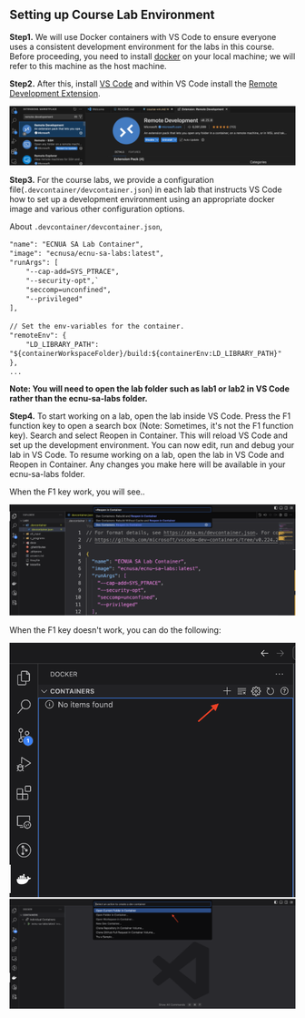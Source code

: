 ## Setting up Course Lab Environment

**Step1.** We will use Docker containers with VS Code to ensure everyone uses a consistent development environment for the labs in this course. Before proceeding, you need to install <a href="https://www.docker.com/">docker</a> on your local machine; we will refer to this machine as the host machine. 

**Step2.** After this, install <a href="https://code.visualstudio.com/Download">VS Code</a> and within VS Code install the <a href="https://code.visualstudio.com/docs/remote/remote-overview">Remote Development Extension</a>. 

![](../images/remote_development.png)

**Step3.** For the course labs, we provide a configuration file(`.devcontainer/devcontainer.json`) in each lab that instructs VS Code how to set up a development environment using an appropriate docker image and various other configuration options. 

About `.devcontainer/devcontainer.json`,
```
"name": "ECNUA SA Lab Container",
"image": "ecnusa/ecnu-sa-labs:latest",
"runArgs": [
	"--cap-add=SYS_PTRACE",
	"--security-opt",`
	"seccomp=unconfined",
	"--privileged"
],

// Set the env-variables for the container.
"remoteEnv": {
	"LD_LIBRARY_PATH": "${containerWorkspaceFolder}/build:${containerEnv:LD_LIBRARY_PATH}"
},
...
```

**Note: You will need to open the lab folder such as lab1 or lab2 in VS Code rather than the ecnu-sa-labs folder.**

**Step4.** To start working on a lab, open the lab inside VS Code. Press the F1 function key to open a search box (Note: Sometimes, it's not the F1 function key). Search and select Reopen in Container. This will reload VS Code and set up the development environment. You can now edit, run and debug your lab in VS Code. To resume working on a lab, open the lab in VS Code and Reopen in Container. Any changes you make here will be available in your ecnu-sa-labs folder.

When the F1 key work, you will see..

![](../images/course-vm-c.png)

When the F1 key doesn't work, you can do the following:

![](../images/course-vm-a.png)
![](./images/course-vm-b.png)
